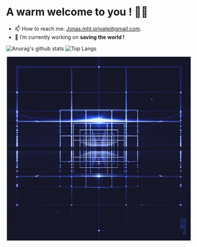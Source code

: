 # A warm welcome to you ! 👋😄

- 📫 How to reach me: Jonas.mht.private@gmail.com.
- 🔭 I’m currently working on __saving the world !__

![Anurag's github stats](https://github-readme-stats.vercel.app/api?username=JonasMht&count_private=true&show_icons=true&theme=gruvbox)<!-- GitHub stats -->
![Top Langs](https://github-readme-stats.vercel.app/api/top-langs/?username=JonasMht&layout=compact)<!-- Languages stats -->
<div style="display:block;text-align:center"><img src="images/Q8i2.gif" /></div>
<!--
**JonasMht/JonasMht** is a ✨ _special_ ✨ repository because its `README.md` (this file) appears on your GitHub profile.

Here are some ideas to get you started:

- 🔭 I’m currently working on ...
- 🌱 I’m currently learning ...
- 👯 I’m looking to collaborate on ...
- 🤔 I’m looking for help with ...
- 💬 Ask me about ...
- 📫 How to reach me: ...
- 😄 Pronouns: ...
- ⚡ Fun fact: ...
-->
